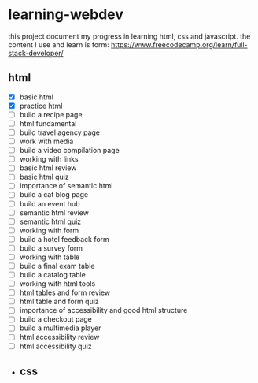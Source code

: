 # learning-webdev

this project document my progress in learning html, css and javascript.
the content I use and learn is form: https://www.freecodecamp.org/learn/full-stack-developer/

## html

- [x] basic html
- [x] practice html
- [ ] build a recipe page
- [ ] html fundamental
- [ ] build travel agency page
- [ ] work with media
- [ ] build a video compilation page
- [ ] working with links
- [ ] basic html review
- [ ] basic html quiz
- [ ] importance of semantic html
- [ ] build a cat blog page
- [ ] build an event hub
- [ ] semantic html review
- [ ] semantic html quiz
- [ ] working with form
- [ ] build a hotel feedback form
- [ ] build a survey form
- [ ] working with table
- [ ] build a final exam table
- [ ] build a catalog table
- [ ] working with html tools
- [ ] html tables and form review
- [ ] html table and form quiz
- [ ] importance of accessibility and good html structure
- [ ] build a checkout page
- [ ] build a multimedia player
- [ ] html accessibility review
- [ ] html accessibility quiz
- ## css


